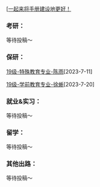 [[一起来将手册建设地更好！](preface/Sharing_experience.md)

### 考研：
等待投稿～

### 保研：
[19级-特殊教育专业-陈雨](D升学就业篇/教育科学学院/19级-特殊教育专业-陈雨.md)[2023-7-11]

[19级-学前教育专业-徐蜥](D升学就业篇/教育科学学院/19级-学前教育专业-徐蜥.md)[2023-7-20]

### 就业&实习：

等待投稿～

### 留学：

等待投稿～

### 其他出路：

等待投稿～
